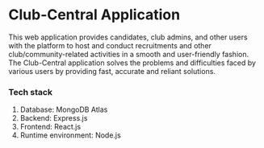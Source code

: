# Club-Central Application

This web application provides candidates, club admins, and other users with the platform to host and conduct recruitments and other club/community-related activities in a smooth and user-friendly fashion. The Club-Central application solves the problems and difficulties faced by various users by providing fast, accurate and reliant solutions.

### Tech stack
1. Database: MongoDB Atlas
2. Backend: Express.js
3. Frontend: React.js
4. Runtime environment: Node.js
